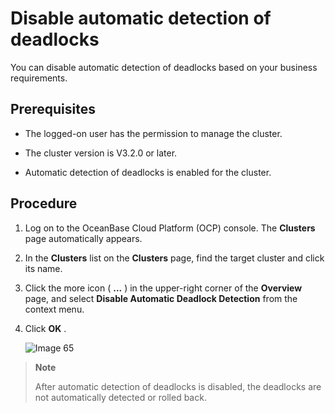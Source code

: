 # Disable automatic detection of deadlocks

You can disable automatic detection of deadlocks based on your business requirements.

## Prerequisites

* The logged-on user has the permission to manage the cluster.

* The cluster version is V3.2.0 or later.

* Automatic detection of deadlocks is enabled for the cluster.

## Procedure

1. Log on to the OceanBase Cloud Platform (OCP) console. The **Clusters** page automatically appears.

2. In the **Clusters** list on the **Clusters** page, find the target cluster and click its name.

3. Click the more icon ( **...** ) in the upper-right corner of the **Overview** page, and select **Disable Automatic Deadlock Detection** from the context menu.

4. Click **OK** .

   ![Image 65](https://help-static-aliyun-doc.aliyuncs.com/assets/img/en-US/6814633561/p440372.png)

> **Note**
>
> After automatic detection of deadlocks is disabled, the deadlocks are not automatically detected or rolled back.
